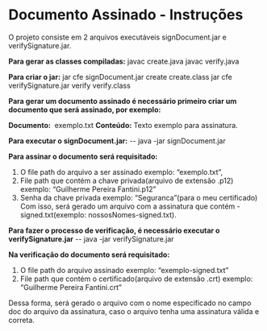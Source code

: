 # Documento Assinado - Instruções

O projeto consiste em 2 arquivos executáveis signDocument.jar e verifySignature.jar.

**Para gerar as classes compiladas:**
javac create.java
javac verify.java

**Para criar o jar:**
jar cfe signDocument.jar create create.class 
jar cfe verifySignature.jar verify verify.class 

**Para gerar um documento assinado é necessário primeiro criar um documento que será
assinado, por exemplo:**

**Documento:** ​ exemplo.txt
**Conteúdo:**
Texto exemplo para assinatura.

**Para executar o signDocument.jar:**
-- java -jar signDocument.jar

**Para assinar o documento será requisitado:**
1. O file path do arquivo a ser assinado
    exemplo: “exemplo.txt”,
2. File path que contém a chave privada(arquivo de extensão .p12)
    exemplo: “Guilherme Pereira Fantini.p12”
3. Senha da chave privada
    exemplo: “Seguranca”(para o meu certificado)
Com isso, será gerado um arquivo com a assinatura que contém <nome do
documento>-signed.txt(exemplo: nossosNomes-signed.txt).

**Para fazer o processo de verificação, é necessário executar o verifySignature.jar**
-- java -jar verifySignature.jar

**Na verificação do documento será requisitado:**
1. O file path do arquivo assinado
exemplo: “exemplo-signed.txt”
2. File path que contém o certificado(arquivo de extensão .crt)
exemplo: “Guilherme Pereira Fantini.crt”

Dessa forma, será gerado o arquivo com o nome especificado no campo ​doc ​do arquivo da assinatura, caso o arquivo tenha uma assinatura válida e correta.